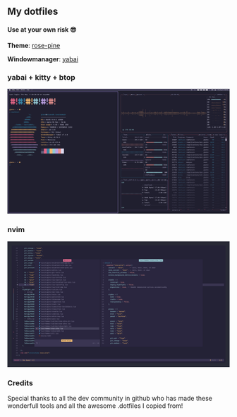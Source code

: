 ## My dotfiles
#### Use at your own risk 😎

**Theme**: [rose-pine](https://rosepinetheme.com/)

**Windowmanager**: [yabai](https://github.com/koekeishiya/yabai)

### yabai + kitty + btop
![screenshot](shots/desktop.png)

### nvim
![screenshot](shots/nvim.png)

### Credits
Special thanks to all the dev community in github who has made these wonderfull tools and all the awesome .dotfiles I copied from!
